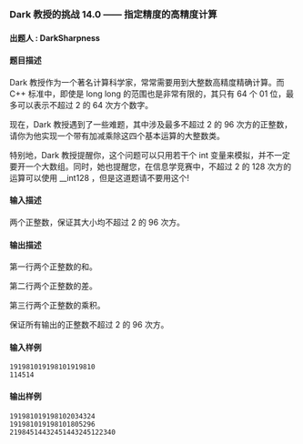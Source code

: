 ### Dark 教授的挑战 14.0 —— 指定精度的高精度计算

#### 出题人 : DarkSharpness

#### 题目描述

Dark 教授作为一个著名计算科学家，常常需要用到大整数高精度精确计算。而 C++ 标准中，即使是 long long 的范围也是非常有限的，其只有 64 个 01 位，最多可以表示不超过 2 的 64 次方个数字。

现在，Dark 教授遇到了一些难题，其中涉及最多不超过 2 的 96 次方的正整数，请你为他实现一个带有加减乘除这四个基本运算的大整数类。

特别地，Dark 教授提醒你，这个问题可以只用若干个 int 变量来模拟，并不一定要开一个大数组。同时，她也提醒您，在信息学竞赛中，不超过 2 的 128 次方的运算可以使用 __int128 ，但是这道题请不要用这个!

#### 输入描述

两个正整数，保证其大小均不超过 2 的 96 次方。

#### 输出描述

第一行两个正整数的和。

第二行两个正整数的差。

第三行两个正整数的乘积。

保证所有输出的正整数不超过 2 的 96 次方。

#### 输入样例

```
191981019198101919810
114514
```

#### 输出样例

```
191981019198102034324
191981019198101805296
21984514432451443245122340
```
